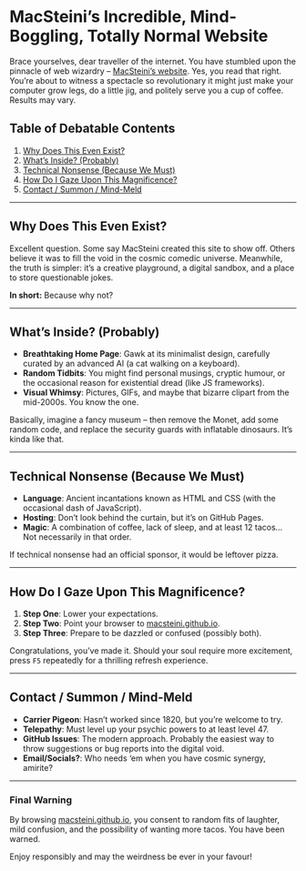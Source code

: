 # MacSteini’s Incredible, Mind-Boggling, Totally Normal Website

Brace yourselves, dear traveller of the internet. You have stumbled upon the pinnacle of web wizardry – [MacSteini’s website](https://macsteini.github.io/). Yes, you read that right. You’re about to witness a spectacle so revolutionary it might just make your computer grow legs, do a little jig, and politely serve you a cup of coffee. Results may vary.

## Table of Debatable Contents

1. [Why Does This Even Exist?](#why-does-this-even-exist)
2. [What’s Inside? (Probably)](#whats-inside-probably)
3. [Technical Nonsense (Because We Must)](#technical-nonsense-because-we-must)
4. [How Do I Gaze Upon This Magnificence?](#how-do-i-gaze-upon-this-magnificence)
5. [Contact / Summon / Mind-Meld](#contact--summon--mind-meld)

---

## Why Does This Even Exist?

Excellent question. Some say MacSteini created this site to show off. Others believe it was to fill the void in the cosmic comedic universe. Meanwhile, the truth is simpler: it’s a creative playground, a digital sandbox, and a place to store questionable jokes.

**In short:** Because why not?

---

## What’s Inside? (Probably)

- **Breathtaking Home Page**: Gawk at its minimalist design, carefully curated by an advanced AI (a cat walking on a keyboard).
- **Random Tidbits**: You might find personal musings, cryptic humour, or the occasional reason for existential dread (like JS frameworks).
- **Visual Whimsy**: Pictures, GIFs, and maybe that bizarre clipart from the mid-2000s. You know the one.

Basically, imagine a fancy museum – then remove the Monet, add some random code, and replace the security guards with inflatable dinosaurs. It’s kinda like that.

---

## Technical Nonsense (Because We Must)

- **Language**: Ancient incantations known as HTML and CSS (with the occasional dash of JavaScript).
- **Hosting**: Don’t look behind the curtain, but it’s on GitHub Pages.
- **Magic**: A combination of coffee, lack of sleep, and at least 12 tacos… Not necessarily in that order.

If technical nonsense had an official sponsor, it would be leftover pizza.

---

## How Do I Gaze Upon This Magnificence?

1. **Step One**: Lower your expectations.
2. **Step Two**: Point your browser to [macsteini.github.io](https://macsteini.github.io/).
3. **Step Three**: Prepare to be dazzled or confused (possibly both).

Congratulations, you’ve made it. Should your soul require more excitement, press `F5` repeatedly for a thrilling refresh experience.

---

## Contact / Summon / Mind-Meld

- **Carrier Pigeon**: Hasn’t worked since 1820, but you’re welcome to try.
- **Telepathy**: Must level up your psychic powers to at least level 47.
- **GitHub Issues**: The modern approach. Probably the easiest way to throw suggestions or bug reports into the digital void.
- **Email/Socials?**: Who needs ‘em when you have cosmic synergy, amirite?

---

### Final Warning

By browsing [macsteini.github.io](https://macsteini.github.io/), you consent to random fits of laughter, mild confusion, and the possibility of wanting more tacos. You have been warned.

Enjoy responsibly and may the weirdness be ever in your favour!